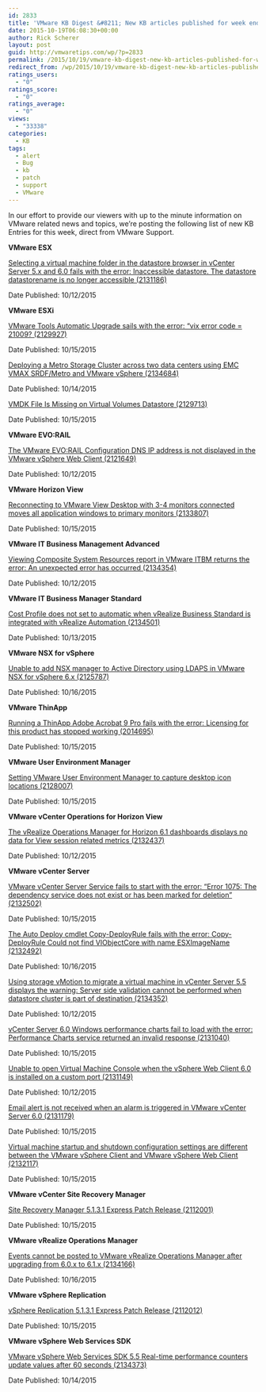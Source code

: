 ```yaml
---
id: 2833
title: 'VMware KB Digest &#8211; New KB articles published for week ending 10/17/15'
date: 2015-10-19T06:08:30+00:00
author: Rick Scherer
layout: post
guid: http://vmwaretips.com/wp/?p=2833
permalink: /2015/10/19/vmware-kb-digest-new-kb-articles-published-for-week-ending-101715/
redirect_from: /wp/2015/10/19/vmware-kb-digest-new-kb-articles-published-for-week-ending-101715/
ratings_users:
  - "0"
ratings_score:
  - "0"
ratings_average:
  - "0"
views:
  - "33338"
categories:
  - KB
tags:
  - alert
  - Bug
  - kb
  - patch
  - support
  - VMware
---
```

In our effort to provide our viewers with up to the minute information on VMware related news and topics, we&#8217;re posting the following list of new KB Entries for this week, direct from VMware Support.



**VMware ESX**
  
[Selecting a virtual machine folder in the datastore browser in vCenter Server 5.x and 6.0 fails with the error: Inaccessible datastore. The datastore datastorename is no longer accessible (2131186)](http://vmw.re/1W26lKV)
  
Date Published: 10/12/2015

**VMware ESXi**
  
[VMware Tools Automatic Upgrade sails with the error: “vix error code = 21009? (2129927)](http://vmw.re/1MyH28U)
  
Date Published: 10/15/2015
  
[Deploying a Metro Storage Cluster across two data centers using EMC VMAX SRDF/Metro and VMware vSphere (2134684)](http://vmw.re/1W26j5N)
  
Date Published: 10/14/2015
  
[VMDK File Is Missing on Virtual Volumes Datastore (2129713)](http://vmw.re/1MyH2pa)
  
Date Published: 10/15/2015

**VMware EVO:RAIL**
  
[The VMware EVO:RAIL Configuration DNS IP address is not displayed in the VMware vSphere Web Client (2121649)](http://vmw.re/1W26oGl)
  
Date Published: 10/12/2015

**VMware Horizon View**
  
[Reconnecting to VMware View Desktop with 3-4 monitors connected moves all application windows to primary monitors (2133807)](http://vmw.re/1MyH2pc)
  
Date Published: 10/15/2015

**VMware IT Business Management Advanced**
  
[Viewing Composite System Resources report in VMware ITBM returns the error: An unexpected error has occurred (2134354)](http://vmw.re/1W26m1e)
  
Date Published: 10/12/2015

**VMware IT Business Manager Standard**
  
[Cost Profile does not set to automatic when vRealize Business Standard is integrated with vRealize Automation (2134501)](http://vmw.re/1MyH2pg)
  
Date Published: 10/13/2015

**VMware NSX for vSphere**
  
[Unable to add NSX manager to Active Directory using LDAPS in VMware NSX for vSphere 6.x (2125787)](http://vmw.re/1MyH4gS)
  
Date Published: 10/16/2015

**VMware ThinApp**
  
[Running a ThinApp Adobe Acrobat 9 Pro fails with the error: Licensing for this product has stopped working (2014695)](http://vmw.re/1W26m1g)
  
Date Published: 10/15/2015

**VMware User Environment Manager**
  
[Setting VMware User Environment Manager to capture desktop icon locations (2128007)](http://vmw.re/1MyH2pi)
  
Date Published: 10/15/2015

**VMware vCenter Operations for Horizon View**
  
[The vRealize Operations Manager for Horizon 6.1 dashboards displays no data for View session related metrics (2132437)](http://vmw.re/1W26m1i)
  
Date Published: 10/12/2015

**VMware vCenter Server**
  
[VMware vCenter Server Service fails to start with the error: “Error 1075: The dependency service does not exist or has been marked for deletion” (2132502)](http://vmw.re/1MyH2pk)
  
Date Published: 10/15/2015
  
[The Auto Deploy cmdlet Copy-DeployRule fails with the error: Copy-DeployRule Could not find VIObjectCore with name ESXImageName (2132492)](http://vmw.re/1MyH4gU)
  
Date Published: 10/16/2015
  
[Using storage vMotion to migrate a virtual machine in vCenter Server 5.5 displays the warning: Server side validation cannot be performed when datastore cluster is part of destination (2134352)](http://vmw.re/1MyH4gW)
  
Date Published: 10/12/2015
  
[vCenter Server 6.0 Windows performance charts fail to load with the error: Performance Charts service returned an invalid response (2131040)](http://vmw.re/1MyH4gY)
  
Date Published: 10/15/2015
  
[Unable to open Virtual Machine Console when the vSphere Web Client 6.0 is installed on a custom port (2131149)](http://vmw.re/1MyH2po)
  
Date Published: 10/12/2015
  
[Email alert is not received when an alarm is triggered in VMware vCenter Server 6.0 (2131179)](http://vmw.re/1MyH4h4)
  
Date Published: 10/15/2015
  
[Virtual machine startup and shutdown configuration settings are different between the VMware vSphere Client and VMware vSphere Web Client (2132117)](http://vmw.re/1MyH4xk)
  
Date Published: 10/15/2015

**VMware vCenter Site Recovery Manager**
  
[Site Recovery Manager 5.1.3.1 Express Patch Release (2112001)](http://vmw.re/1MyH2FG)
  
Date Published: 10/15/2015

**VMware vRealize Operations Manager**
  
[Events cannot be posted to VMware vRealize Operations Manager after upgrading from 6.0.x to 6.1.x (2134166)](http://vmw.re/1MyH2FK)
  
Date Published: 10/16/2015

**VMware vSphere Replication**
  
[vSphere Replication 5.1.3.1 Express Patch Release (2112012)](http://vmw.re/1MyH2FM)
  
Date Published: 10/15/2015

**VMware vSphere Web Services SDK**
  
[VMware vSphere Web Services SDK 5.5 Real-time performance counters update values after 60 seconds (2134373)](http://vmw.re/1MyH4xq)
  
Date Published: 10/14/2015